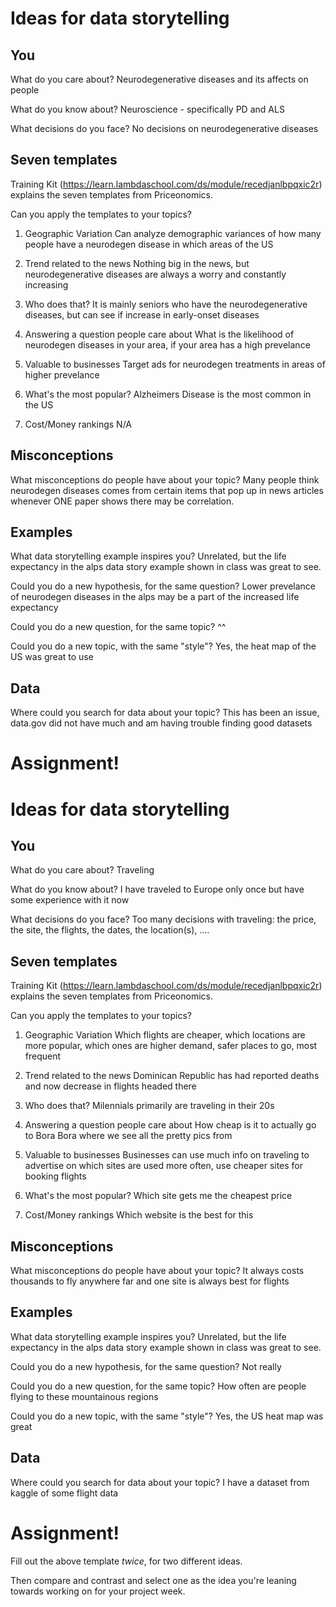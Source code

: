 # Ideas for data storytelling

## You

What do you care about?
Neurodegenerative diseases and its affects on people

What do you know about?
Neuroscience - specifically PD and ALS 

What decisions do you face?
No decisions on neurodegenerative diseases

## Seven templates

Training Kit (https://learn.lambdaschool.com/ds/module/recedjanlbpqxic2r) explains the seven templates from Priceonomics.

Can you apply the templates to your topics? 

1. Geographic Variation
Can analyze demographic variances of how many people have a neurodegen disease in which areas of the US

2. Trend related to the news
Nothing big in the news, but neurodegenerative diseases are always a worry and constantly increasing

3. Who does that?
It is mainly seniors who have the neurodegenerative diseases, but can see if increase in early-onset diseases

4. Answering a question people care about
What is the likelihood of neurodegen diseases in your area, if your area has a high prevelance

5. Valuable to businesses
Target ads for neurodegen treatments in areas of higher prevelance

6. What's the most popular?
Alzheimers Disease is the most common in the US

7. Cost/Money rankings
N/A

## Misconceptions

What misconceptions do people have about your topic?
Many people think neurodegen diseases comes from certain items that pop up in news articles whenever ONE paper shows there may be correlation.

## Examples

What data storytelling example inspires you?
Unrelated, but the life expectancy in the alps data story example shown in class was great to see.

Could you do a new hypothesis, for the same question?
Lower prevelance of neurodegen diseases in the alps may be a part of the increased life expectancy

Could you do a new question, for the same topic?
^^

Could you do a new topic, with the same "style"?
Yes, the heat map of the US was great to use

## Data

Where could you search for data about your topic?
This has been an issue, data.gov did not have much and am having trouble finding good datasets

# Assignment!

# Ideas for data storytelling

## You

What do you care about?
Traveling

What do you know about?
I have traveled to Europe only once but have some experience with it now

What decisions do you face?
Too many decisions with traveling: the price, the site, the flights, the dates, the location(s), ....

## Seven templates

Training Kit (https://learn.lambdaschool.com/ds/module/recedjanlbpqxic2r) explains the seven templates from Priceonomics.

Can you apply the templates to your topics? 

1. Geographic Variation
Which flights are cheaper, which locations are more popular, which ones are higher demand, safer places to go, most frequent

2. Trend related to the news
Dominican Republic has had reported deaths and now decrease in flights headed there

3. Who does that?
Milennials primarily are traveling in their 20s

4. Answering a question people care about
How cheap is it to actually go to Bora Bora where we see all the pretty pics from

5. Valuable to businesses
Businesses can use much info on traveling to advertise on which sites are used more often, use cheaper sites for booking flights

6. What's the most popular?
Which site gets me the cheapest price

7. Cost/Money rankings
Which website is the best for this

## Misconceptions

What misconceptions do people have about your topic?
It always costs thousands to fly anywhere far and one site is always best for flights

## Examples

What data storytelling example inspires you?
Unrelated, but the life expectancy in the alps data story example shown in class was great to see.

Could you do a new hypothesis, for the same question?
Not really

Could you do a new question, for the same topic?
How often are people flying to these mountainous regions

Could you do a new topic, with the same "style"?
Yes, the US heat map was great

## Data

Where could you search for data about your topic?
I have a dataset from kaggle of some flight data

# Assignment!


Fill out the above template *twice*, for two different ideas.

Then compare and contrast and select one as the idea you're leaning towards
working on for your project week.
